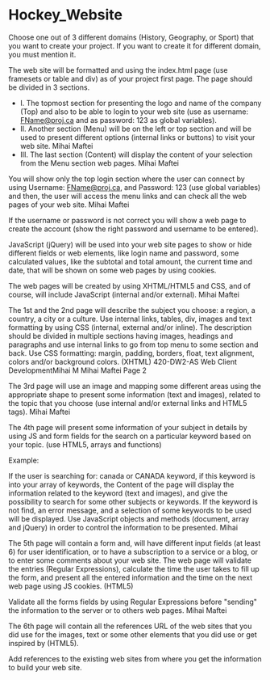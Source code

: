 # Hockey_Website

Choose one out of 3 different domains (History, Geography, or Sport) that you want to create your project. If you want to create it for different domain, you must mention it.


The web site will be formatted and using the index.html page (use framesets or table and div) as of your project first page. The page should be divided in 3 sections.


- I. The topmost section for presenting the logo and name of the company (Top) and also to be able to login to your web site (use as username: FName@proj.ca and as password: 123 as global variables).
- II. Another section (Menu) will be on the left or top section and will be used to present different options (internal links or buttons) to visit your web site. Mihai Maftei
- III. The last section (Content) will display the content of your selection from the Menu section web pages. Mihai Maftei


You will show only the top login section where the user can connect by using Username: FName@proj.ca, and Password: 123 (use global variables) and then, the user will access the menu links and can check all the web pages of your web site. Mihai Maftei


If the username or password is not correct you will show a web page to create the account (show the right password and username to be entered).


JavaScript (jQuery) will be used into your web site pages to show or hide different fields or web elements, like login name and password, some calculated values, like the subtotal and total amount, the current time and date, that will be shown on some web pages by using cookies.


The web pages will be created by using XHTML/HTML5 and CSS, and of course, will include JavaScript (internal and/or external). Mihai Maftei


The 1st and the 2nd page will describe the subject you choose: a region, a country, a city or a culture.
Use internal links, tables, div, images and text formatting by using CSS (internal, external and/or inline). The description should be divided in multiple sections having images, headings and paragraphs and use internal links to go from top menu to some section and back. Use CSS formatting: margin, padding, borders, float, text alignment, colors and/or background colors. (XHTML)
420-DW2-AS Web Client DevelopmentMihai M
Mihai Maftei Page 2


The 3rd page will use an image and mapping some different areas using the appropriate shape to present some information (text and images), related to the topic that you choose (use internal and/or external links and HTML5 tags). Mihai Maftei


The 4th page will present some information of your subject in details by using JS and form fields for the search on a particular keyword based on your topic. (use HTML5, arrays and functions)


Example:


  If the user is searching for: canada or CANADA keyword, if this keyword is into your array of keywords, the Content of the page will display the information related to the keyword (text and images), and give the possibility to search for some other subjects or keywords. If the keyword is not find, an error message, and a selection of some keywords to be used will be displayed. Use JavaScript objects and methods (document, array and jQuery) in order to control the information to be presented. Mihai


The 5th page will contain a form and, will have different input fields (at least 6) for user identification, or to have a subscription to a service or a blog, or to enter some comments about your web site. The web page will validate the entries (Regular Expressions), calculate the time the user takes to fill up the form, and present all the entered information and the time on the next web page using JS cookies. (HTML5)
 

Validate all the forms fields by using Regular Expressions before "sending" the information to the server or to others web pages. Mihai Maftei


The 6th page will contain all the references URL of the web sites that you did use for the images, text or some other elements that you did use or get inspired by (HTML5). 

Add references to the existing web sites from where you get the information to build your web site.
